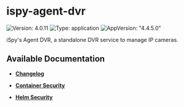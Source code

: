 # ispy-agent-dvr

![Version: 4.0.11](https://img.shields.io/badge/Version-4.0.11-informational?style=flat-square) ![Type: application](https://img.shields.io/badge/Type-application-informational?style=flat-square) ![AppVersion: "4.4.5.0"](https://img.shields.io/badge/AppVersion-"4.4.5.0"-informational?style=flat-square)

iSpy's Agent DVR, a standalone DVR service to manage IP cameras.

## Available Documentation

- [**Changelog**](CHANGELOG)

- [**Container Security**](container-security)

- [**Helm Security**](helm-security)

